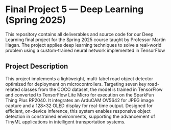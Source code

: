 # Final Project 5 — Deep Learning (Spring 2025)
This repository contains all deliverables and source code for our Deep Learning final project for the Spring 2025 course taught by Professor Martin Hagan. The project applies deep learning techniques to solve a real-world problem using a custom-trained neural network implemented in TensorFlow

## Project Description
This project implements a lightweight, multi-label road object detector optimized for deployment on microcontrollers. Targeting seven key road-related classes from the COCO dataset, the model is trained in TensorFlow and converted to TensorFlow Lite Micro for execution on the SparkFun Thing Plus RP2040. It integrates an ArduCAM OV5642 for JPEG image capture and a 128×32 OLED display for real-time output. Designed for efficient, on-device inference, this system enables responsive object detection in constrained environments, supporting the advancement of TinyML applications in intelligent transportation systems.
